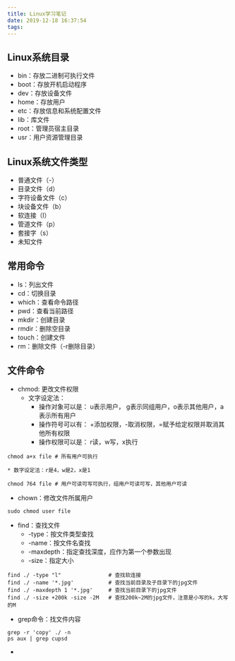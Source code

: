 ```yaml
---
title: Linux学习笔记
date: 2019-12-18 16:37:54
tags:
---
```


## Linux系统目录
+ bin：存放二进制可执行文件
+ boot：存放开机启动程序
+ dev：存放设备文件
+ home：存放用户
+ etc：存放信息和系统配置文件
+ lib：库文件
+ root：管理员宿主目录
+ usr：用户资源管理目录

## Linux系统文件类型
* 普通文件（-）
* 目录文件（d）
* 字符设备文件（c）
* 块设备文件（b）
* 软连接（l）
* 管道文件（p）
* 套接字（s）
* 未知文件

## 常用命令
+ ls：列出文件
+ cd：切换目录
+ which：查看命令路径
+ pwd：查看当前路径
+ mkdir：创建目录
+ rmdir：删除空目录
+ touch：创建文件
+ rm：删除文件（-r删除目录）

## 文件命令
+ chmod: 更改文件权限
    * 文字设定法：
        * 操作对象可以是： u表示用户， g表示同组用户，o表示其他用户，a表示所有用户  
        * 操作符号可以有： +添加权限，-取消权限，=赋予给定权限并取消其他所有权限
        * 操作权限可以是： r读，w写，x执行   
``` 
chmod a+x file # 所有用户可执行
```
    * 数字设定法：r是4，w是2，x是1   
```
chmod 764 file # 用户可读可写可执行，组用户可读可写，其他用户可读
```
+ chown：修改文件所属用户
```
sudo chmod user file
```

+ find：查找文件
    * -type：按文件类型查找
    * -name：按文件名查找
    * -maxdepth：指定查找深度，应作为第一个参数出现
    * -size：指定大小
```
find ./ -type "l"               # 查找软连接
find ./ -name '*.jpg'           # 查找当前目录及子目录下的jpg文件
find ./ -maxdepth 1 '*.jpg'     # 查找当前目录下的jpg文件
find ./ -size +200k -size -2M   # 查找200k~2M的jpg文件，注意是小写的k，大写的M
```

+ grep命令：找文件内容
```
grep -r 'copy' ./ -n
ps aux | grep cupsd
```
+ 